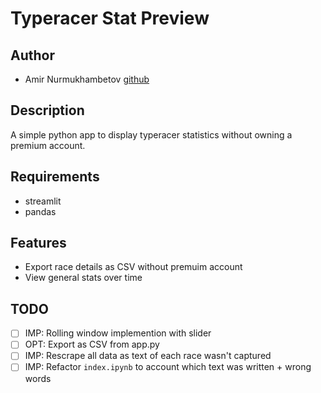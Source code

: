 # Typeracer Stat Preview

## Author

- Amir Nurmukhambetov [github](https://github.com/hereugo)

## Description

A simple python app to display typeracer statistics without owning a premium account.

## Requirements

- streamlit
- pandas 

## Features

- Export race details as CSV without premuim account
- View general stats over time

## TODO

- [ ] IMP: Rolling window implemention with slider
- [ ] OPT: Export as CSV from app.py
- [ ] IMP: Rescrape all data as text of each race wasn't captured
- [ ] IMP: Refactor `index.ipynb` to account which text was written + wrong words
